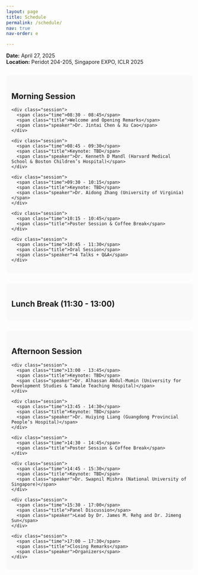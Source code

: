 ```yaml
---
layout: page
title: Schedule
permalink: /schedule/
nav: true
nav-order: e

---
```


<p><strong>Date:</strong> April 27, 2025<br>
<strong>Location:</strong> Peridot 204-205, Singapore EXPO, ICLR 2025</p>

<div class="schedule">
  <div class="schedule-block">
    <h2>Morning Session</h2>
    
    <div class="session">
      <span class="time">08:30 - 08:45</span>
      <span class="title">Welcome and Opening Remarks</span>
      <span class="speaker">Dr. Jintai Chen & Xu Cao</span>
    </div>

    <div class="session">
      <span class="time">08:45 - 09:30</span>
      <span class="title">Keynote: TBD</span>
      <span class="speaker">Dr. Kenneth D Mandl (Harvard Medical School & Boston Children’s Hospital)</span>
    </div>

    <div class="session">
      <span class="time">09:30 - 10:15</span>
      <span class="title">Keynote: TBD</span>
      <span class="speaker">Dr. Aidong Zhang (University of Virginia)</span>
    </div>

    <div class="session">
      <span class="time">10:15 - 10:45</span>
      <span class="title">Poster Session & Coffee Break</span>
    </div>

    <div class="session">
      <span class="time">10:45 - 11:30</span>
      <span class="title">Oral Session</span>
      <span class="speaker">4 Talks + Q&A</span>
    </div>
  </div>

  <div class="schedule-block">
    <h2>Lunch Break (11:30 - 13:00)</h2>
  </div>


  <div class="schedule-block">
    <h2>Afternoon Session</h2>
    
    <div class="session">
      <span class="time">13:00 - 13:45</span>
      <span class="title">Keynote: TBD</span>
      <span class="speaker">Dr. Alhassan Abdul-Mumin (University for Development Studies & Tamale Teaching Hospital)</span>
    </div>

    <div class="session">
      <span class="time">13:45 - 14:30</span>
      <span class="title">Keynote: TBD</span>
      <span class="speaker">Dr. Huiying Liang (Guangdong Provincial People’s Hospital)</span>
    </div>

    <div class="session">
      <span class="time">14:30 - 14:45</span>
      <span class="title">Poster Session & Coffee Break</span>
    </div>

    <div class="session">
      <span class="time">14:45 - 15:30</span>
      <span class="title">Keynote: TBD</span>
      <span class="speaker">Dr. Swapnil Mishra (National University of Singapore)</span>
    </div>

    <div class="session">
      <span class="time">15:30 - 17:00</span>
      <span class="title">Panel Discussion</span>
      <span class="speaker">Lead by Dr. James M. Rehg and Dr. Jimeng Sun</span>
    </div>

    <div class="session">
      <span class="time">17:00 – 17:30</span>
      <span class="title">Closing Remarks</span>
      <span class="speaker">Organizers</span>
    </div>
  </div>
</div>

<style>
.schedule-block {
  margin-top: 2em;
  padding: 1em;
  background: #f9f9f9;
  border-radius: 8px;
}
.session {
  margin-bottom: 1em;
}
.time {
  font-weight: bold;
  display: block;
}
.title {
  font-size: 1.1em;
  display: block;
}
.speaker {
  font-style: italic;
  display: block;
}
</style>

